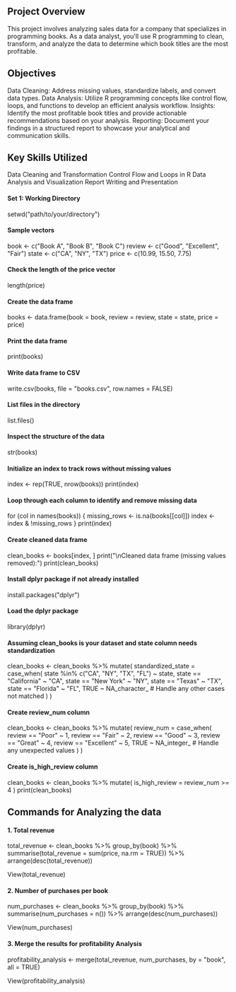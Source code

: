 ## Project Overview

This project involves analyzing sales data for a company that specializes in programming books. As a data analyst, you'll use R programming to clean, transform, and analyze the data to determine which book titles are the most profitable.

## Objectives
Data Cleaning: Address missing values, standardize labels, and convert data types.
Data Analysis: Utilize R programming concepts like control flow, loops, and functions to develop an efficient analysis workflow.
Insights: Identify the most profitable book titles and provide actionable recommendations based on your analysis.
Reporting: Document your findings in a structured report to showcase your analytical and communication skills.

## Key Skills Utilized
Data Cleaning and Transformation
Control Flow and Loops in R
Data Analysis and Visualization
Report Writing and Presentation

#### Set 1: Working Directory

setwd("path/to/your/directory")


####  Sample vectors
book <- c("Book A", "Book B", "Book C")
review <- c("Good", "Excellent", "Fair")
state <- c("CA", "NY", "TX")
price <- c(10.99, 15.50, 7.75)

####  Check the length of the price vector
length(price)


####  Create the data frame
books <- data.frame(book = book,
                    review = review,
                    state = state,
                    price = price)

####  Print the data frame
print(books)


####  Write data frame to CSV
write.csv(books, file = "books.csv", row.names = FALSE)

####  List files in the directory
list.files()


####  Inspect the structure of the data
str(books)

####  Initialize an index to track rows without missing values
index <- rep(TRUE, nrow(books))
print(index)

####  Loop through each column to identify and remove missing data
for (col in names(books)) {
    missing_rows <- is.na(books[[col]])
    index <- index & !missing_rows
}
print(index)

####  Create cleaned data frame
clean_books <- books[index, ]
print("\nCleaned data frame (missing values removed):")
print(clean_books)



####  Install dplyr package if not already installed
install.packages("dplyr")

#### Load the dplyr package
library(dplyr)

####  Assuming clean_books is your dataset and state column needs standardization
clean_books <- clean_books %>%
    mutate(
        standardized_state = case_when(
            state %in% c("CA", "NY", "TX", "FL") ~ state,
            state == "California" ~ "CA",
            state == "New York" ~ "NY",
            state == "Texas" ~ "TX",
            state == "Florida" ~ "FL",
            TRUE ~ NA_character_  # Handle any other cases not matched
        )
    )





####  Create review_num column
clean_books <- clean_books %>%
    mutate(
        review_num = case_when(
            review == "Poor" ~ 1,
            review == "Fair" ~ 2,
            review == "Good" ~ 3,
            review == "Great" ~ 4,
            review == "Excellent" ~ 5,
            TRUE ~ NA_integer_  # Handle any unexpected values
        )
    )



####  Create is_high_review column
clean_books <- clean_books %>%
    mutate(
        is_high_review = review_num >= 4
    )
print(clean_books)


## Commands for Analyzing the data 
#### 1. Total revenue
total_revenue <- clean_books %>%
     group_by(book) %>%
     summarise(total_revenue = sum(price, na.rm = TRUE)) %>%
     arrange(desc(total_revenue))
     
 View(total_revenue)
 
####  2. Number of purchases per book
num_purchases <- clean_books %>%
     group_by(book) %>%
    summarise(num_purchases = n()) %>%
    arrange(desc(num_purchases))
    
 View(num_purchases)

####  3. Merge the results for profitability Analysis  
 profitability_analysis <- merge(total_revenue, num_purchases, by = "book", all = TRUE)
 
 View(profitability_analysis)
